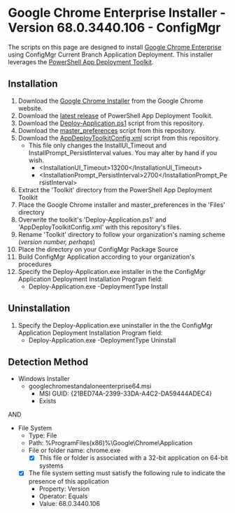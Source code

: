 # Google Chrome Enterprise Installer - Version 68.0.3440.106 - ConfigMgr

The scripts on this page are designed to install [Google Chrome Enterprise](https://enterprise.google.com/chrome/chrome-browser/) using ConfigMgr Current Branch Application Deployment. This installer leverages the [PowerShell App Deployment Toolkit](http://psappdeploytoolkit.com/).

## Installation

1. Download the [Google Chrome Installer](https://enterprise.google.com/chrome/chrome-browser/thankyou.html?platform=win64bundle&usagestats=1) from the Google Chrome website.
1. Download the [latest release](https://github.com/PSAppDeployToolkit/PSAppDeployToolkit/releases/latest) of PowerShell App Deployment Toolkit.
1. Download the [Deploy-Application.ps1](https://github.com/aentringer/CMAppScripts/raw/master/Google/Chrome/Deploy-Application.ps1) script from this repository.
1. Download the [master_preferences](https://github.com/aentringer/CMAppScripts/raw/master/Google/Chrome/Files/master_preferences) script from this repository.
1. Download the [AppDeployToolkitConfig.xml](https://github.com/aentringer/CMAppScripts/raw/master/Google/Chrome/AppDeployToolkit/AppDeployToolkitConfig.xml) script from this repository.
    * This file only changes the InstallUI_Timeout and InstallPrompt_PersistInterval values. You may alter by hand if you wish.
      * <InstallationUI_Timeout>13200</InstallationUI_Timeout>
      * <InstallationPrompt_PersistInterval>2700</InstallationPrompt_PersistInterval>
1. Extract the 'Toolkit' directory from the PowerShell App Deployment Toolkit
1. Place the Google Chrome installer and master_preferences in the 'Files' directory
1. Overwrite the toolkit's 'Deploy-Application.ps1' and 'AppDeployToolkitConfig.xml' with this repository's files.
1. Rename 'Toolkit' directory to follow your organization's naming scheme (*version number, perhaps*)
1. Place the directory on your ConfigMgr Package Source
1. Build ConfigMgr Application according to your organization's procedures
1. Specify the Deploy-Application.exe installer in the the ConfigMgr Application Deployment Installation Program field:
    * Deploy-Application.exe -DeploymentType Install

## Uninstallation

1. Specify the Deploy-Application.exe uninstaller in the the ConfigMgr Application Deployment Installation Program field:
    * Deploy-Application.exe -DeploymentType Uninstall

## Detection Method

* Windows Installer
  * googlechromestandaloneenterprise64.msi
    * MSI GUID: {21BED74A-2399-33DA-A4C2-DA59444ADEC4}
    * Exists

AND

* File System
  * Type: File
  * Path: %ProgramFiles(x86)%\Google\Chrome\Application
  * File or folder name: chrome.exe
    * [X] This file or folder is associated with a 32-bit application on 64-bit systems
  * [X] The file system setting must satisfy the following rule to indicate the presence of this application
    * Property: Version
    * Operator: Equals
    * Value: 68.0.3440.106
